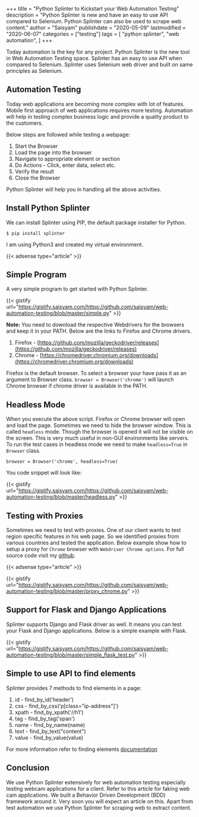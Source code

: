 +++
title = "Python Splinter to Kickstart your Web Automation Testing"
description = "Python Splinter is new and have an easy to use API compared to Selenium. Python Splinter can also be used to scrape web content."
author = "Saisyam"
publishdate = "2020-05-09"
lastmodified = "2020-06-07"
categories = ["testing"]
tags = [
    "python splinter",
    "web automation",
]
+++

Today automation is the key for any project. Python Splinter is the new tool in Web Automation Testing space. Splinter has an easy to use API when compared to Selenium. Splinter uses Selenium web driver and built on same principles as Selenium.

## Automation Testing
Today web applications are becoming more complex with lot of features. Mobile first approach of web applications requires more testing. Automation will help in testing complex business logic and provide a quality product to the customers.

Below steps are followed while testing a webpage:

1. Start the Browser
2. Load the page into the browser
3. Navigate to appropriate element or section
4. Do Actions - Click, enter data, select etc.
5. Verify the result
6. Close the Browser

Python Splinter will help you in handling all the above activities.

## Install Python Splinter
We can install Splinter using PIP, the default package installer for Python. 

`$ pip install splinter`

I am using Python3 and created my virtual environment.

{{< adsense type="article" >}}

## Simple Program

A very simple program to get started with Python Splinter.

{{< gistify url="https://gistify.saisyam.com/https://github.com/saisyam/web-automation-testing/blob/master/simple.py" >}}


**Note:** You need to download the respective Webdrivers for the browsers and keep it in your PATH. Below are the links to Firefox and Chrome drivers.

1. Firefox - [https://github.com/mozilla/geckodriver/releases](https://github.com/mozilla/geckodriver/releases)
2. Chrome  - [https://chromedriver.chromium.org/downloads](https://chromedriver.chromium.org/downloads)

Firefox is the default browser. To select a browser your have pass it as an argument to Browser class. `browser = Browser('chrome')` will launch Chrome browser if chrome driver is available in the PATH.

## Headless Mode

When you execute the above script. Firefox or Chrome browser will open and load the page. Sometimes we need to hide the browser window. This is called `headless` mode. Though the browser is opened it will not be visible on the screen. This is very much useful in non-GUI environments like servers. To run the test cases in headless mode we need to make `headless=True` in `Browser` class. 

`browser = Browser('chrome', headless=True)`

You code snippet will look like:

{{< gistify url="https://gistify.saisyam.com/https://github.com/saisyam/web-automation-testing/blob/master/headless.py" >}}

## Testing with Proxies

Sometimes we need to test with proxies. One of our client wants to test region specific features in his web page. So we identified proxies from various countries and tested the application. Below example show how to setup a proxy for `Chrome` browser with `Webdriver Chrome options`. For full source code visit my [github](https://github.com/saisyam/web-automation-testing/).

{{< adsense type="article" >}}

{{< gistify url="https://gistify.saisyam.com/https://github.com/saisyam/web-automation-testing/blob/master/proxy_chrome.py" >}}

## Support for Flask and Django Applications

Splinter supports Django and Flask driver as well. It means you can test your Flask and Django applications. Below is a simple example with Flask.

{{< gistify url="https://gistify.saisyam.com/https://github.com/saisyam/web-automation-testing/blob/master/simple_flask_test.py" >}}

## Simple to use API to find elements

Splinter provides 7 methods to find elements in a page:

1. id - find_by_id('header')
2. css - find_by_css('p[class="ip-address"]')
3. xpath - find_by_xpath('//h1')
4. tag - find_by_tag('span')
5. name - find_by_name(name)
6. text - find_by_text("content")
7. value - find_by_value(value)

For more information refer to finding elements [documentation](https://splinter.readthedocs.io/en/latest/finding.html)

## Conclusion
We use Python Splinter extensively for web automation testing especially testing webcam applications for a client. Refer to this article for faking web cam applications. We built a Behavior Driven Development (BDD) framework around it. Very soon you will expect an article on this. Apart from test automation we use Python Splinter for scraping web to extract content.
